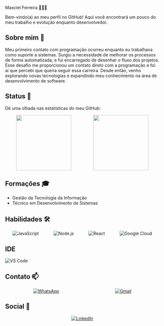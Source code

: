 Maxciel Ferreira 🧑🏻‍💻

Bem-vindo(a) ao meu perfil no GitHub! Aqui você encontrará um pouco do meu trabalho e evolução enquanto desenvolvedor.

## Sobre mim 🌟

Meu primeiro contato com programação ocorreu enquanto eu trabalhava como suporte a sistemas. Surgiu a necessidade de melhorar os processos de forma automatizada, e fui encarregado de desenhar o fluxo dos projetos. Esse desafio me proporcionou um contato direto com a programação e foi aí que percebi que queria seguir essa carreira. Desde então, venho explorando novas tecnologias e expandindo meu conhecimento na área de desenvolvimento de software.

## Status 🎯

Dê uma olhada nas estatísticas do meu GitHub:

<div style="display: flex; justify-content: space-around; align-items: center;">
  <img height="180em" src="https://github-readme-stats.vercel.app/api?username=MaxcielFerreira&theme=dark&show_icons=true">
  <img height="180em" src="https://github-readme-stats.vercel.app/api/top-langs/?username=MaxcielFerreira&hide=html&layout=compact&theme=merko">
</div>

## Formações 🎓

- Gestão da Tecnologia da Informação
- Técnico em Desenvolvimento de Sistemas

## Habilidades 🛠️

<div style="display: flex; justify-content: space-around; align-items: center;">
  <img src="https://img.shields.io/badge/JavaScript-F7DF1E?style=for-the-badge&logo=javascript&logoColor=black" alt="JavaScript">
  <img src="https://img.shields.io/badge/Node.js-43853D?style=for-the-badge&logo=node.js&logoColor=white" alt="Node.js">
  <img src="https://img.shields.io/badge/React-20232A?style=for-the-badge&logo=react&logoColor=61DAFB" alt="React">
  <img src="https://img.shields.io/badge/Google_Cloud-4285F4?style=for-the-badge&logo=google-cloud&logoColor=white" alt="Google Cloud">
</div>

## IDE

![VS Code](https://img.shields.io/badge/-Visual%20Studio%20Code-333333?style=flat&logo=visual-studio-code&logoColor=007ACC)

## Contato 📫

<div style="display: flex; justify-content: space-around; align-items: center;">
  <a href="https://wa.me/5547992008835"><img src="https://img.shields.io/badge/WhatsApp-25D366?style=for-the-badge&logo=whatsapp&logoColor=white" alt="WhatsApp"></a>
  <a href="mailto:maxcielbr905@gmail.com"><img src="https://img.shields.io/badge/Gmail-D14836?style=for-the-badge&logo=gmail&logoColor=white" alt="Gmail"></a>
</div>

## Social 🔗

<div style="display: flex; justify-content: space-around; align-items: center;">
  <a href="https://www.linkedin.com/in/maxciel-ferreira/"><img src="https://img.shields.io/badge/LinkedIn-0077B5?style=for-the-badge&logo=linkedin&logoColor=white" alt="LinkedIn"></a>
</div>
